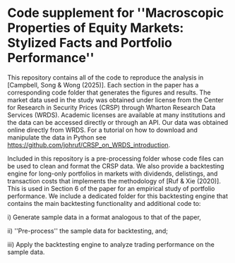 # Code supplement for ''Macroscopic Properties of Equity Markets: Stylized Facts and Portfolio Performance''

This repository contains all of the code to reproduce the analysis in [Campbell, Song & Wong (2025)]. Each section in the paper has a corresponding code folder that generates the figures and results. The market data used in the study was obtained under license from the Center for Research in Security Prices (CRSP) through Wharton Research Data Services (WRDS). Academic licenses are available at many institutions and the data can be accessed directly or through an API. Our data was obtained online directly from WRDS. For a tutorial on how to download and manipulate the data in Python see https://github.com/johruf/CRSP_on_WRDS_introduction.

Included in this repository is a pre-processing folder whose code files can be used to clean and format the CRSP data. We also provide a backtesting engine for long-only portfolios in markets with dividends, delistings, and transaction costs that implements the methodology of [Ruf & Xie (2020)]. This is used in Section 6 of the paper for an empirical study of portfolio performance. We include a dedicated folder for this backtesting engine that contains the main backtesting functionality and additional code to: 

i) Generate sample data in a format analogous to that of the paper,

ii) ''Pre-process'' the sample data for backtesting, and;

iii) Apply the backtesting engine to analyze trading performance on the sample data.
